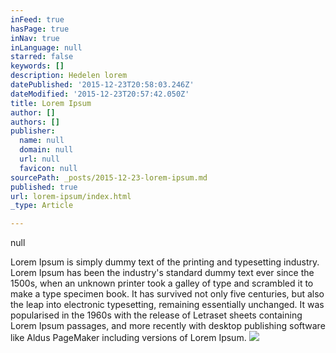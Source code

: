 ```yaml
---
inFeed: true
hasPage: true
inNav: true
inLanguage: null
starred: false
keywords: []
description: Hedelen lorem
datePublished: '2015-12-23T20:58:03.246Z'
dateModified: '2015-12-23T20:57:42.050Z'
title: Lorem Ipsum
author: []
authors: []
publisher:
  name: null
  domain: null
  url: null
  favicon: null
sourcePath: _posts/2015-12-23-lorem-ipsum.md
published: true
url: lorem-ipsum/index.html
_type: Article

---
```

null

Lorem Ipsum is simply dummy text of the printing and typesetting industry. Lorem Ipsum has been the industry's standard dummy text ever since the 1500s, when an unknown printer took a galley of type and scrambled it to make a type specimen book. It has survived not only five centuries, but also the leap into electronic typesetting, remaining essentially unchanged. It was popularised in the 1960s with the release of Letraset sheets containing Lorem Ipsum passages, and more recently with desktop publishing software like Aldus PageMaker including versions of Lorem Ipsum.
![](https://the-grid-user-content.s3-us-west-2.amazonaws.com/711f28b7-b93e-4507-b657-f89f0078edb0.JPG)
